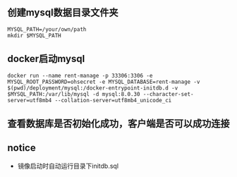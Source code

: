 ## 创建mysql**数据**目录文件夹
```shell
MYSQL_PATH=/your/own/path
mkdir $MYSQL_PATH
```

## docker启动mysql
```
docker run --name rent-manage -p 33306:3306 -e MYSQL_ROOT_PASSWORD=ohsecret -e MYSQL_DATABASE=rent-manage -v $(pwd)/deployment/mysql:/docker-entrypoint-initdb.d -v $MYSQL_PATH:/var/lib/mysql -d mysql:8.0.30 --character-set-server=utf8mb4 --collation-server=utf8mb4_unicode_ci 
```

## 查看数据库是否初始化成功，客户端是否可以成功连接

## notice
- 镜像启动时自动运行目录下initdb.sql